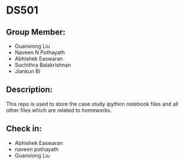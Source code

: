 # DS501
## Group Member:
* Guanxiong Liu
* Naveen N Pothayath
* Abhishek Easwaran
* Suchithra Balakrishnan
* Jiankun Bi

## Description:
This repo is used to store the case study ipython notebook files and all other files which are related to homeworks.

## Check in:
* Abhishek Easwaran
* naveen pothayath
* Guanxiong Liu
